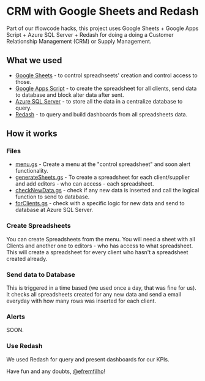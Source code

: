 # CRM with Google Sheets and Redash

Part of our #lowcode hacks, this project uses Google Sheets + Google Apps Script + Azure SQL Server + Redash for doing a doing a Customer Relationship Management (CRM) or Supply Management.

## What we used
  - [Google Sheets](https://www.google.com/sheets/about/) - to control spreadhseets' creation and control access to those.
  - [Google Apps Script](https://developers.google.com/apps-script/) - to create the spreadsheet for all clients, send data to database and block alter data after sent.
  - [Azure SQL Server](https://azure.microsoft.com/en-us/services/sql-database/) - to store all the data in a centralize database to query.
  - [Redash](https://redash.io/) - to query and build dashboards from all spreadsheets data.
  
## How it works

### Files
  - [menu.gs](https://github.com/products-and-hacks/CRM-with-Google-Sheets-and-Redash/blob/master/menu.gs) - Create a menu at the "control spreadsheet" and soon alert functionality. 
  - [generateSheets.gs](https://github.com/products-and-hacks/CRM-with-Google-Sheets-and-Redash/blob/master/generateSpreadsheets.gs) - To create a spreadsheet for each client/supplier and add editors - who can access - each spreadsheet.
  - [checkNewData.gs](https://github.com/products-and-hacks/CRM-with-Google-Sheets-and-Redash/blob/master/checkNewData.gs) - check if any new data is inserted and call the logical function to send to database.
  - [forClients.gs](https://github.com/products-and-hacks/CRM-with-Google-Sheets-and-Redash/blob/master/forClients.gs) - check with a specific logic for new data and send to database at Azure SQL Server.

### Create Spreadsheets
You can create Spreadsheets from the menu. You will need a sheet with all Clients and another one to editors - who has access to what spreadsheet. This will create a spreadsheet for every client who hasn't a spreadsheet created already. 

### Send data to Database
This is triggered in a time based (we used once a day, that was fine for us). It checks all spreadsheets created for any new data and send a email everyday with how many rows was inserted for each client. 

### Alerts
SOON.

### Use Redash
We used Redash for query and present dashboards for our KPIs. 

Have fun and any doubts, [@efremfilho](https://twitter.com/efremfilho)!

